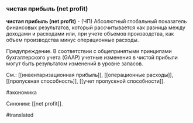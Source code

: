 ### чистая прибыль (net profit)

**чистая прибыль (net profit)** - (ЧП) Абсолютный глобальный показатель финансовых результатов, который рассчитывается как разница между доходами и расходами или, при учете объемов производства, как объем производства минус операционные расходы.

Предупреждение. В соответствии с общепринятыми принципами бухгалтерского учета (GAAP) учетные изменения в чистой прибыли могут быть результатом изменений в уровне запасов.

См.: [[инвентаризационная прибыль]], [[операционные расходы]], [[пропускная способность]], [[учет пропускной способности]].

#экономика

Синоним: [[net profit]].

#translated
